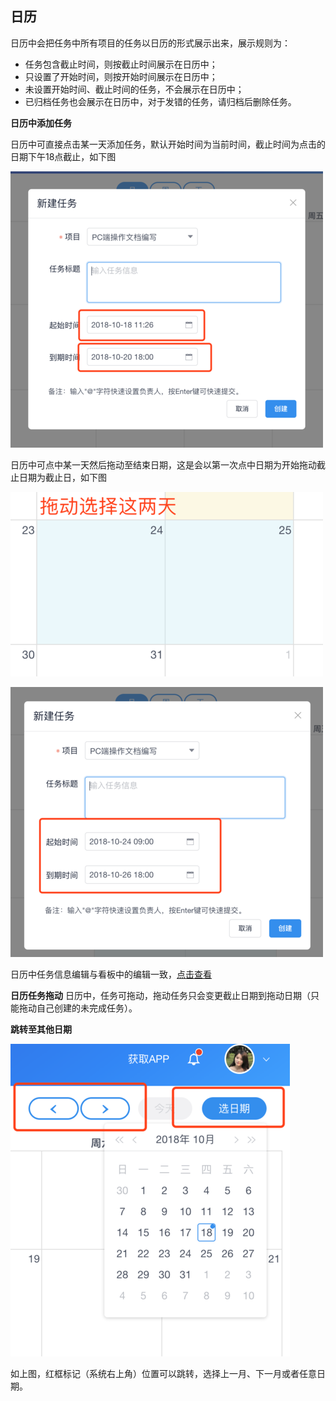 ## 日历
日历中会把任务中所有项目的任务以日历的形式展示出来，展示规则为：
- 任务包含截止时间，则按截止时间展示在日历中；
- 只设置了开始时间，则按开始时间展示在日历中；
- 未设置开始时间、截止时间的任务，不会展示在日历中；
- 已归档任务也会展示在日历中，对于发错的任务，请归档后删除任务。

**日历中添加任务**

日历中可直接点击某一天添加任务，默认开始时间为当前时间，截止时间为点击的日期下午18点截止，如下图

![](/assets/o_1cq2jbi3216td1db61pjs1nhl1ls01c.png)

日历中可点中某一天然后拖动至结束日期，这是会以第一次点中日期为开始拖动截止日期为截止日，如下图

![](/assets/o_1cq2kasrn1vh31p6a3b426ngl1j.png)

![](/assets/o_1cq2kasrn1vbu1e4hltceeo1pqm1i.png)

日历中任务信息编辑与看板中的编辑一致，[点击查看](/chapter1/ren-wu-xiang-qing.md)

**日历任务拖动**
日历中，任务可拖动，拖动任务只会变更截止日期到拖动日期（只能拖动自己创建的未完成任务）。

**跳转至其他日期**

![](/assets/o_1cq2knccpadrnkt1ans1kth15eb1r.png)

如上图，红框标记（系统右上角）位置可以跳转，选择上一月、下一月或者任意日期。